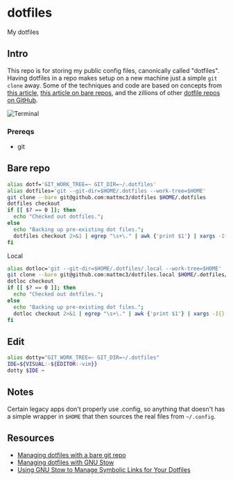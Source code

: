 # dotfiles

My dotfiles

## Intro

This repo is for storing my public config files, canonically called "dotfiles". Having dotfiles in a repo makes setup on a new machine just a simple `git clone` away. Some of the techniques and code are based on concepts from [this article][dotfiles-getting-started], [this article on bare repos](https://www.atlassian.com/git/tutorials/dotfiles), and the zillions of other [dotfile repos on GitHub][github-dotfiles].

![Terminal][terminal_gif]

### Prereqs

- git

## Bare repo

```zsh
alias dotf='GIT_WORK_TREE=~ GIT_DIR=~/.dotfiles'
alias dotfiles='git --git-dir=$HOME/.dotfiles --work-tree=$HOME'
git clone --bare git@github.com:mattmc3/dotfiles $HOME/.dotfiles
dotfiles checkout
if [[ $? == 0 ]]; then
  echo "Checked out dotfiles.";
else
  echo "Backing up pre-existing dot files.";
  dotfiles checkout 2>&1 | egrep "\s+\." | awk {'print $1'} | xargs -I{} mv {} .dotfiles.bak/{}
fi
```

Local

```zsh
alias dotloc='git --git-dir=$HOME/.dotfiles/.local --work-tree=$HOME'
git clone --bare git@github.com:mattmc3/dotfiles.local $HOME/.dotfiles/.local
dotloc checkout
if [[ $? == 0 ]]; then
  echo "Checked out dotfiles.";
else
  echo "Backing up pre-existing dot files.";
  dotloc checkout 2>&1 | egrep "\s+\." | awk {'print $1'} | xargs -I{} mv {} .dotfiles.local.bak/{}
fi
```

## Edit

```zsh
alias dotty="GIT_WORK_TREE=~ GIT_DIR=~/.dotfiles"
IDE=${VISUAL:-${EDITOR:-vim}}
dotty $IDE ~
```

## Notes

Certain legacy apps don't properly use .config, so anything that doesn't has a simple wrapper in `$HOME` that then sources the real files from `~/.config`.

## Resources

- [Managing dotfiles with a bare git repo](https://www.atlassian.com/git/tutorials/dotfiles)
- [Managing dotfiles with GNU Stow](https://venthur.de/2021-12-19-managing-dotfiles-with-stow.html)
- [Using GNU Stow to Manage Symbolic Links for Your Dotfiles](https://systemcrafters.net/managing-your-dotfiles/using-gnu-stow/)

[dotfiles-getting-started]:  https://medium.com/@webprolific/getting-started-with-dotfiles-43c3602fd789#.vh7hhm6th
[github-dotfiles]:           https://dotfiles.github.io/
[homebrew]:                  https://brew.sh
[rsync]:                     http://man7.org/linux/man-pages/man1/rsync.1.html
[stow]:                      https://www.gnu.org/software/stow/
[terminal]:                  https://raw.githubusercontent.com/mattmc3/dotfiles/resources/images/zsh_terminal.png
[terminal_gif]:              https://raw.githubusercontent.com/mattmc3/dotfiles/resources/img/zdotdir.gif
